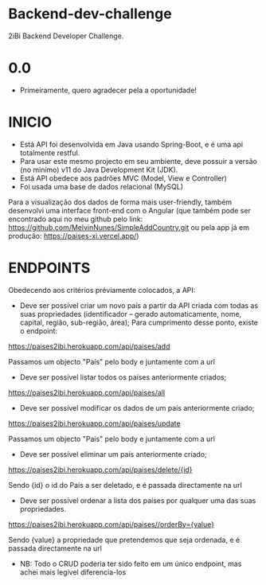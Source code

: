 # Backend-dev-challenge

2iBi Backend Developer Challenge.

# 0.0

- Primeiramente, quero agradecer pela a oportunidade!

# INICIO

- Está API foi desenvolvida em Java usando Spring-Boot, e é uma api totalmente restful.
- Para usar este mesmo projecto em seu ambiente, deve possuir a versão (no minímo) v11 do Java Development Kit (JDK).
- Está API obedece aos padrões MVC (Model, View e Controller)
- Foi usada uma base de dados relacional (MySQL)

Para a visualização dos dados de forma mais user-friendly, também desenvolvi uma interface front-end com o Angular (que também pode ser encontrado aqui no meu github pelo link: https://github.com/MelvinNunes/SimpleAddCountry.git ou pela app já em produção:  https://paises-xi.vercel.app/)

# ENDPOINTS

Obedecendo aos critérios préviamente colocados, a API:

- Deve ser possível criar um novo país a partir da API criada com todas as suas propriedades (identificador – gerado automaticamente, nome, capital, região, sub-região, área);
Para cumprimento desse ponto, existe o endpoint:

https://paises2ibi.herokuapp.com/api/paises/add

Passamos um objecto "País" pelo body e juntamente com a url

- Deve ser possível listar todos os países anteriormente criados;

https://paises2ibi.herokuapp.com/api/paises/all

- Deve ser possível modificar os dados de um país anteriormente criado;

https://paises2ibi.herokuapp.com/api/paises/update

Passamos um objecto "País" pelo body e juntamente com a url

- Deve ser possível eliminar um país anteriormente criado;

https://paises2ibi.herokuapp.com/api/paises/delete/{id}

Sendo {id} o id do País a ser deletado, e é passada directamente na url

- Deve ser possível ordenar a lista dos países por qualquer uma das suas propriedades.

https://paises2ibi.herokuapp.com/api/paises//orderBy={value}

Sendo {value} a propriedade que pretendemos que seja ordenada, e é passada directamente na url

- NB: Todo o CRUD poderia ter sido feito em um único endpoint, mas achei mais legível diferencia-los
